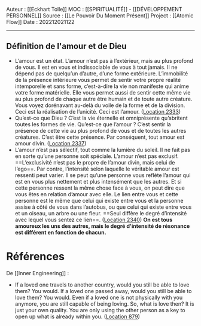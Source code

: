 Auteur : [[Eckhart Tolle]]
MOC : [[SPIRITUALITÉ]] - [[DÉVELOPPEMENT PERSONNEL]]
Source : [[Le Pouvoir Du Moment Présent]]
Project : [[Atomic Flow]]
Date : 202212021122
***

## Définition de l'amour et de Dieu
- L’amour est un état. L’amour n’est pas à l’extérieur, mais au plus profond de vous. Il est en vous et indissociable de vous à tout jamais. II ne dépend pas de quelqu’un d’autre, d’une forme extérieure. L’immobilité de la présence intérieure vous permet de sentir votre propre réalité intemporelle et sans forme, c’est-à-dire la vie non manifeste qui anime votre forme matérielle. Elle vous permet aussi de sentir cette même vie au plus profond de chaque autre être humain et de toute autre créature. Vous voyez dorénavant au-delà du voile de la forme et de la division. Ceci est la réalisation de l’unicité. Ceci est l’amour. ([Location 2333](https://readwise.io/to_kindle?action=open&asin=B00UETMHG2&location=2333))
- Qu’est-ce que Dieu ? C’est la vie éternelle et omniprésente qu’abritent toutes les formes de vie. Qu’est-ce que l’amour ? C’est sentir la présence de cette vie au plus profond de vous et de toutes les autres créatures. C’est être cette présence. Par conséquent, tout amour est amour divin. ([Location 2337](https://readwise.io/to_kindle?action=open&asin=B00UETMHG2&location=2337))
- L’amour n’est pas sélectif, tout comme la lumière du soleil. Il ne fait pas en sorte qu’une personne soit spéciale. L’amour n’est pas exclusif. ==L’exclusivité n’est pas le propre de l’amour divin, mais celui de l’ego==. Par contre, l’intensité selon laquelle le véritable amour est ressenti peut varier. Il se peut qu’une personne vous reflète l’amour qui est en vous plus nettement et plus intensément que les autres. Et si cette personne ressent la même chose face à vous, on peut dire que vous êtes en relation d’amour avec elle. Le lien entre vous et cette personne est le même que celui qui existe entre vous et la personne assise à côté de vous dans l’autobus, ou que celui qui existe entre vous et un oiseau, un arbre ou une fleur. ==Seul diffère le degré d’intensité avec lequel vous sentez ce lien==. ([Location 2340](https://readwise.io/to_kindle?action=open&asin=B00UETMHG2&location=2340))
**On est tous amoureux les uns des autres, mais le degré d'intensité de résonance est différent en fonction de chacun.**

# Références 
De [[Inner Engineering]] : 
- If a loved one travels to another country, would you still be able to love them? You would. If a loved one passed away, would you still be able to love them? You would. Even if a loved one is not physically with you anymore, you are still capable of being loving. So, what is love then? It is just your own quality. You are only using the other person as a key to open up what is already within you. ([Location 879](https://readwise.io/to_kindle?action=open&asin=B01B0K98D8&location=879))